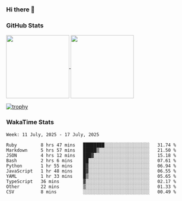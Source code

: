### Hi there 👋

### GitHub Stats

<a href="https://github.com/anuraghazra/github-readme-stats">
  <img align="center" height="170px" src="https://github-readme-stats.vercel.app/api/top-langs/?username=tksfjt1024&layout=compact&count_private=true&show_icons=true&show_icons=true&theme=graywhite" />
</a>
<a href="https://github.com/anuraghazra/github-readme-stats">
  <img align="center" height="170px" src="https://github-readme-stats.vercel.app/api?username=tksfjt1024&count_private=true&show_icons=true&show_icons=true&theme=graywhite" />
</a>

[![trophy](https://github-profile-trophy.vercel.app/?username=tksfjt1024)](https://github.com/ryo-ma/github-profile-trophy)

### WakaTime Stats

<!--START_SECTION:waka-->
```text
Week: 11 July, 2025 - 17 July, 2025

Ruby         8 hrs 47 mins   ████████░░░░░░░░░░░░░░░░░   31.74 % 
Markdown     5 hrs 57 mins   █████▒░░░░░░░░░░░░░░░░░░░   21.50 % 
JSON         4 hrs 12 mins   ███▓░░░░░░░░░░░░░░░░░░░░░   15.18 % 
Bash         2 hrs 6 mins    ██░░░░░░░░░░░░░░░░░░░░░░░   07.61 % 
Python       1 hr 55 mins    █▓░░░░░░░░░░░░░░░░░░░░░░░   06.94 % 
JavaScript   1 hr 48 mins    █▓░░░░░░░░░░░░░░░░░░░░░░░   06.55 % 
YAML         1 hr 33 mins    █▒░░░░░░░░░░░░░░░░░░░░░░░   05.65 % 
TypeScript   36 mins         ▓░░░░░░░░░░░░░░░░░░░░░░░░   02.17 % 
Other        22 mins         ▒░░░░░░░░░░░░░░░░░░░░░░░░   01.33 % 
CSV          8 mins          ░░░░░░░░░░░░░░░░░░░░░░░░░   00.49 % 
```
<!--END_SECTION:waka-->
